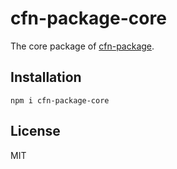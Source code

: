 # cfn-package-core

The core package of [cfn-package](https://github.com/nak2k/node-cfn-package).

## Installation

```
npm i cfn-package-core
```

## License

MIT
